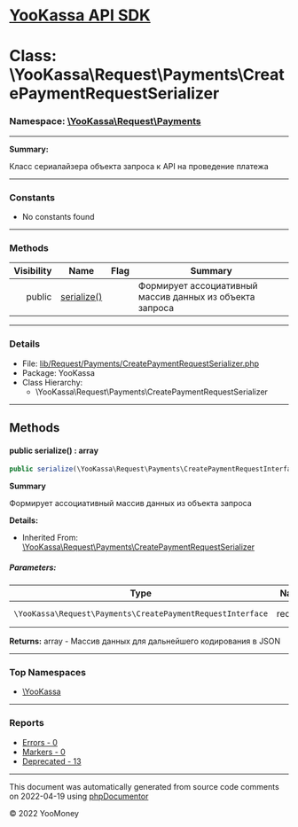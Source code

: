 # [YooKassa API SDK](../home.md)

# Class: \YooKassa\Request\Payments\CreatePaymentRequestSerializer
### Namespace: [\YooKassa\Request\Payments](../namespaces/yookassa-request-payments.md)
---
**Summary:**

Класс сериалайзера объекта запроса к API на проведение платежа


---
### Constants
* No constants found

---
### Methods
| Visibility | Name | Flag | Summary |
| ----------:| ---- | ---- | ------- |
| public | [serialize()](../classes/YooKassa-Request-Payments-CreatePaymentRequestSerializer.md#method_serialize) |  | Формирует ассоциативный массив данных из объекта запроса |

---
### Details
* File: [lib/Request/Payments/CreatePaymentRequestSerializer.php](../../lib/Request/Payments/CreatePaymentRequestSerializer.php)
* Package: YooKassa
* Class Hierarchy:
  * \YooKassa\Request\Payments\CreatePaymentRequestSerializer

---
## Methods
<a name="method_serialize" class="anchor"></a>
#### public serialize() : array

```php
public serialize(\YooKassa\Request\Payments\CreatePaymentRequestInterface $request) : array
```

**Summary**

Формирует ассоциативный массив данных из объекта запроса

**Details:**
* Inherited From: [\YooKassa\Request\Payments\CreatePaymentRequestSerializer](../classes/YooKassa-Request-Payments-CreatePaymentRequestSerializer.md)

##### Parameters:
| Type | Name | Description |
| ---- | ---- | ----------- |
| <code lang="php">\YooKassa\Request\Payments\CreatePaymentRequestInterface</code> | request  | Объект запроса |

**Returns:** array - Массив данных для дальнейшего кодирования в JSON



---

### Top Namespaces

* [\YooKassa](../namespaces/yookassa.md)

---

### Reports
* [Errors - 0](../reports/errors.md)
* [Markers - 0](../reports/markers.md)
* [Deprecated - 13](../reports/deprecated.md)

---

This document was automatically generated from source code comments on 2022-04-19 using [phpDocumentor](http://www.phpdoc.org/)

&copy; 2022 YooMoney